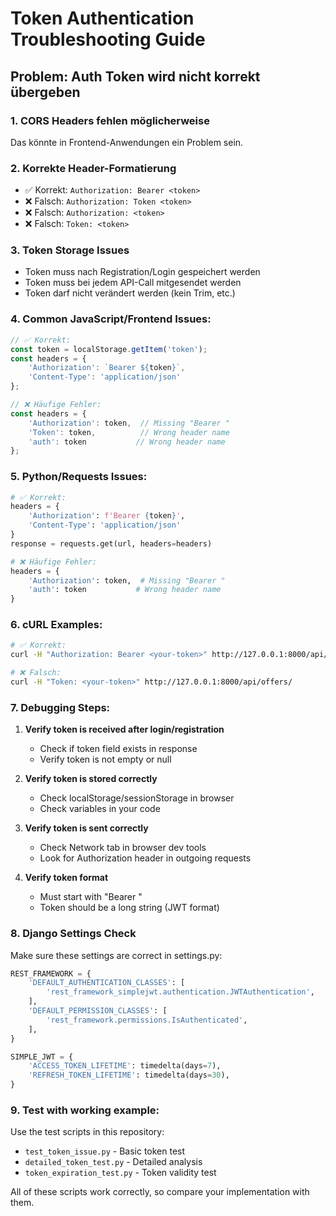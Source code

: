 # Token Authentication Troubleshooting Guide

## Problem: Auth Token wird nicht korrekt übergeben

### 1. CORS Headers fehlen möglicherweise
Das könnte in Frontend-Anwendungen ein Problem sein.

### 2. Korrekte Header-Formatierung
- ✅ Korrekt: `Authorization: Bearer <token>`
- ❌ Falsch: `Authorization: Token <token>`
- ❌ Falsch: `Authorization: <token>`
- ❌ Falsch: `Token: <token>`

### 3. Token Storage Issues
- Token muss nach Registration/Login gespeichert werden
- Token muss bei jedem API-Call mitgesendet werden
- Token darf nicht verändert werden (kein Trim, etc.)

### 4. Common JavaScript/Frontend Issues:

```javascript
// ✅ Korrekt:
const token = localStorage.getItem('token');
const headers = {
    'Authorization': `Bearer ${token}`,
    'Content-Type': 'application/json'
};

// ❌ Häufige Fehler:
const headers = {
    'Authorization': token,  // Missing "Bearer "
    'Token': token,          // Wrong header name
    'auth': token           // Wrong header name
};
```

### 5. Python/Requests Issues:

```python
# ✅ Korrekt:
headers = {
    'Authorization': f'Bearer {token}',
    'Content-Type': 'application/json'
}
response = requests.get(url, headers=headers)

# ❌ Häufige Fehler:
headers = {
    'Authorization': token,  # Missing "Bearer "
    'auth': token           # Wrong header name
}
```

### 6. cURL Examples:

```bash
# ✅ Korrekt:
curl -H "Authorization: Bearer <your-token>" http://127.0.0.1:8000/api/offers/

# ❌ Falsch:
curl -H "Token: <your-token>" http://127.0.0.1:8000/api/offers/
```

### 7. Debugging Steps:

1. **Verify token is received after login/registration**
   - Check if token field exists in response
   - Verify token is not empty or null

2. **Verify token is stored correctly**
   - Check localStorage/sessionStorage in browser
   - Check variables in your code

3. **Verify token is sent correctly**
   - Check Network tab in browser dev tools
   - Look for Authorization header in outgoing requests

4. **Verify token format**
   - Must start with "Bearer "
   - Token should be a long string (JWT format)

### 8. Django Settings Check

Make sure these settings are correct in settings.py:

```python
REST_FRAMEWORK = {
    'DEFAULT_AUTHENTICATION_CLASSES': [
        'rest_framework_simplejwt.authentication.JWTAuthentication',
    ],
    'DEFAULT_PERMISSION_CLASSES': [
        'rest_framework.permissions.IsAuthenticated',
    ],
}

SIMPLE_JWT = {
    'ACCESS_TOKEN_LIFETIME': timedelta(days=7),
    'REFRESH_TOKEN_LIFETIME': timedelta(days=30),
}
```

### 9. Test with working example:

Use the test scripts in this repository:
- `test_token_issue.py` - Basic token test
- `detailed_token_test.py` - Detailed analysis  
- `token_expiration_test.py` - Token validity test

All of these scripts work correctly, so compare your implementation with them.
